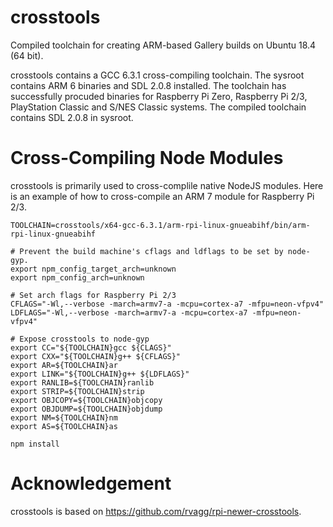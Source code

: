 # crosstools

Compiled toolchain for creating ARM-based Gallery builds on Ubuntu 18.4 (64 bit).

crosstools contains a GCC 6.3.1 cross-compiling toolchain. The sysroot contains ARM 6 binaries and SDL 2.0.8 installed. The toolchain has successfully procuded binaries for Raspberry Pi Zero, Raspberry Pi 2/3, PlayStation Classic and S/NES Classic systems.
The compiled toolchain contains SDL 2.0.8 in sysroot.

# Cross-Compiling Node Modules

crosstools is primarily used to cross-complile native NodeJS modules. Here is an example of how to cross-compile an ARM 7 module for Raspberry Pi 2/3.

```
TOOLCHAIN=crosstools/x64-gcc-6.3.1/arm-rpi-linux-gnueabihf/bin/arm-rpi-linux-gnueabihf

# Prevent the build machine's cflags and ldflags to be set by node-gyp.
export npm_config_target_arch=unknown
export npm_config_arch=unknown

# Set arch flags for Raspberry Pi 2/3
CFLAGS="-Wl,--verbose -march=armv7-a -mcpu=cortex-a7 -mfpu=neon-vfpv4"
LDFLAGS="-Wl,--verbose -march=armv7-a -mcpu=cortex-a7 -mfpu=neon-vfpv4"

# Expose crosstools to node-gyp
export CC="${TOOLCHAIN}gcc ${CLAGS}"
export CXX="${TOOLCHAIN}g++ ${CFLAGS}"
export AR=${TOOLCHAIN}ar
export LINK="${TOOLCHAIN}g++ ${LDFLAGS}"
export RANLIB=${TOOLCHAIN}ranlib
export STRIP=${TOOLCHAIN}strip
export OBJCOPY=${TOOLCHAIN}objcopy
export OBJDUMP=${TOOLCHAIN}objdump                                               
export NM=${TOOLCHAIN}nm
export AS=${TOOLCHAIN}as

npm install
```

# Acknowledgement

crosstools is based on <https://github.com/rvagg/rpi-newer-crosstools>.
